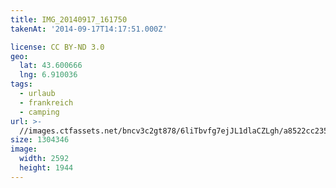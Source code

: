 ```yaml
---
title: IMG_20140917_161750
takenAt: '2014-09-17T14:17:51.000Z'

license: CC BY-ND 3.0
geo:
  lat: 43.600666
  lng: 6.910036
tags:
  - urlaub
  - frankreich
  - camping
url: >-
  //images.ctfassets.net/bncv3c2gt878/6liTbvfg7ejJL1dlaCZLgh/a8522cc23583971ef823be6df29fcf31/img_20140917_161750_28278690296_o
size: 1304346
image:
  width: 2592
  height: 1944
---
```

